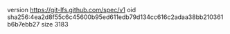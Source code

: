 version https://git-lfs.github.com/spec/v1
oid sha256:4ea2d8f55c6c45600b95ed611edb79d134cc616c2adaa38bb210361b6b7ebb27
size 3183
